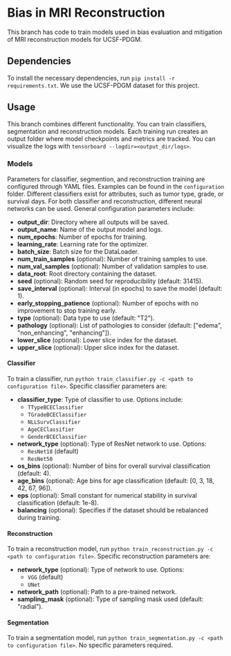 # Bias in MRI Reconstruction 
This branch has code to train models used in bias evaluation and mitigation of MRI reconstruction models for UCSF-PDGM.

## Dependencies 
To install the necessary dependencies, run `pip install -r requirements.txt`. We use the UCSF-PDGM dataset for this project.

## Usage 
This branch combines different functionality. You can train classifiers, segmentation and reconstruction models. Each training run creates an output folder where model checkpoints and metrics are tracked. You can visualize the logs with `tensorboard --logdir=<output_dir/logs>`. 

### Models 
Parameters for classifier, segmention, and reconstruction training are configured through YAML files. Examples can be found in the `configuration` folder. Different classifiers exist for attributes, such as tumor type, grade, or survival days. For both classifier and reconstruction, different neural networks can be used. General configuration parameters include: 
- **output_dir**: Directory where all outputs will be saved.
- **output_name**: Name of the output model and logs.
- **num_epochs**: Number of epochs for training.
- **learning_rate**: Learning rate for the optimizer.
- **batch_size**: Batch size for the DataLoader.
- **num_train_samples** (optional): Number of training samples to use.
- **num_val_samples** (optional): Number of validation samples to use.
- **data_root**: Root directory containing the dataset.
- **seed** (optional): Random seed for reproducibility (default: 31415).
- **save_interval** (optional): Interval (in epochs) to save the model (default: 1).
- **early_stopping_patience** (optional): Number of epochs with no improvement to stop training early.
- **type** (optional): Data type to use (default: "T2").
- **pathology** (optional): List of pathologies to consider (default: ["edema", "non_enhancing", "enhancing"]).
- **lower_slice** (optional): Lower slice index for the dataset.
- **upper_slice** (optional): Upper slice index for the dataset.

#### Classifier
To train a classifier, run `python train_classifier.py -c <path to configuration file>`. 
Specific classifier parameters are: 
- **classifier_type**: Type of classifier to use. Options include:
  - `TTypeBCEClassifier`
  - `TGradeBCEClassifier`
  - `NLLSurvClassifier`
  - `AgeCEClassifier`
  - `GenderBCEClassifier`
- **network_type** (optional): Type of ResNet network to use. Options:
  - `ResNet18` (default)
  - `ResNet50`
- **os_bins** (optional): Number of bins for overall survival classification (default: 4).
- **age_bins** (optional): Age bins for age classification (default: [0, 3, 18, 42, 67, 96]).
- **eps** (optional): Small constant for numerical stability in survival classification (default: 1e-8).
- **balancing** (optional): Specifies if the dataset should be rebalanced during training.

#### Reconstruction
To train a reconstruction model, run `python train_reconstruction.py -c <path to configuration file>`. 
Specific reconstruction parameters are: 
- **network_type** (optional): Type of network to use. Options:
  - `VGG` (default)
  - `UNet`
- **network_path** (optional): Path to a pre-trained network.
- **sampling_mask** (optional): Type of sampling mask used (default: "radial").

#### Segmentation
To train a segmentation model, run `python train_segmentation.py -c <path to configuration file>`. No specific parameters required.